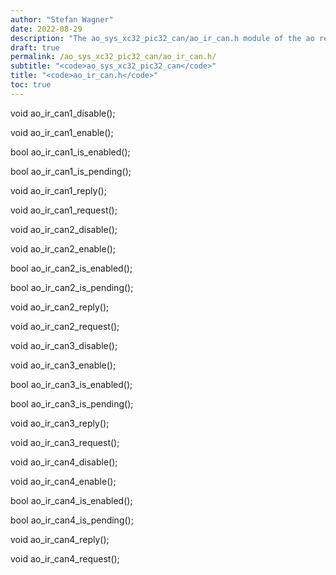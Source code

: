 ```yaml
---
author: "Stefan Wagner"
date: 2022-08-29
description: "The ao_sys_xc32_pic32_can/ao_ir_can.h module of the ao real-time operating system."
draft: true
permalink: /ao_sys_xc32_pic32_can/ao_ir_can.h/ 
subtitle: "<code>ao_sys_xc32_pic32_can</code>"
title: "<code>ao_ir_can.h</code>"
toc: true
---
```


void    ao_ir_can1_disable();

void    ao_ir_can1_enable();

bool    ao_ir_can1_is_enabled();

bool    ao_ir_can1_is_pending();

void    ao_ir_can1_reply();

void    ao_ir_can1_request();

void    ao_ir_can2_disable();

void    ao_ir_can2_enable();

bool    ao_ir_can2_is_enabled();

bool    ao_ir_can2_is_pending();

void    ao_ir_can2_reply();

void    ao_ir_can2_request();

void    ao_ir_can3_disable();

void    ao_ir_can3_enable();

bool    ao_ir_can3_is_enabled();

bool    ao_ir_can3_is_pending();

void    ao_ir_can3_reply();

void    ao_ir_can3_request();

void    ao_ir_can4_disable();

void    ao_ir_can4_enable();

bool    ao_ir_can4_is_enabled();

bool    ao_ir_can4_is_pending();

void    ao_ir_can4_reply();

void    ao_ir_can4_request();

